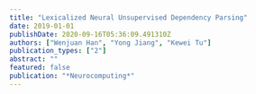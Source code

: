 ```yaml
---
title: "Lexicalized Neural Unsupervised Dependency Parsing"
date: 2019-01-01
publishDate: 2020-09-16T05:36:09.491310Z
authors: ["Wenjuan Han", "Yong Jiang", "Kewei Tu"]
publication_types: ["2"]
abstract: ""
featured: false
publication: "*Neurocomputing*"
---
```


